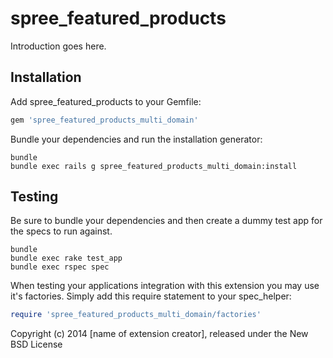 spree_featured_products
=======================

Introduction goes here.

Installation
------------

Add spree_featured_products to your Gemfile:

```ruby
gem 'spree_featured_products_multi_domain'
```

Bundle your dependencies and run the installation generator:

```shell
bundle
bundle exec rails g spree_featured_products_multi_domain:install
```

Testing
-------

Be sure to bundle your dependencies and then create a dummy test app for the specs to run against.

```shell
bundle
bundle exec rake test_app
bundle exec rspec spec
```

When testing your applications integration with this extension you may use it's factories.
Simply add this require statement to your spec_helper:

```ruby
require 'spree_featured_products_multi_domain/factories'
```

Copyright (c) 2014 [name of extension creator], released under the New BSD License
